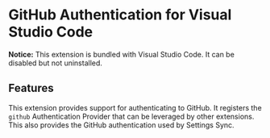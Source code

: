 # GitHub Authentication for Visual Studio Code

**Notice:** This extension is bundled with Visual Studio Code. It can be
disabled but not uninstalled.

## Features

This extension provides support for authenticating to GitHub. It registers the
`github` Authentication Provider that can be leveraged by other extensions. This
also provides the GitHub authentication used by Settings Sync.
